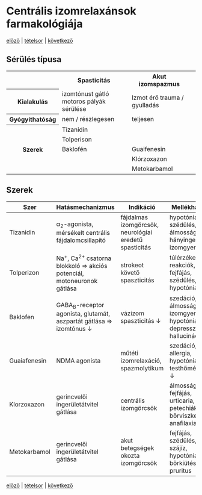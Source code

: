 # Centrális izomrelaxánsok farmakológiája

[előző](link) | [tételsor](0.%20Tételsor.md) | [következő](link)

## Sérülés típusa

<table>
  <th/>
  <th>Spasticitás</th>
  <th>Akut izomspazmus</th>
  <tr>
    <th>Kialakulás</th>
    <td>izomtónust gátló motoros pályák sérülése</td>
    <td>Izmot érő trauma / gyulladás</td>
  </tr>
  <tr>
    <th>Gyógyíthatóság</th>
    <td>nem / részlegesen</td>
    <td>teljesen</td>
  </tr>
  <tr>
    <th rowspan=5>Szerek</th>
    <td colspan=2>Tizanidin<td>
  </tr>
  <tr><td colspan=2>Tolperison<td></tr>
  <tr>
    <td>Baklofén</td>
    <td>Guaifenesin</td>
  </tr>
  <tr><td/><td>Klórzoxazon</td></tr>
  <tr><td/><td>Metokarbamol</td></tr>
</table>

## Szerek

Szer | Hatásmechanizmus | Indikáció | Mellékhatások
--- | --- | --- | ---
Tizanidin | α<sub>2</sub>-agonista, mérsékelt centrális fájdalomcsillapító | fájdalmas izomgörcsök, neurológiai eredetű spasticitás | hypotónia, szédülés, álmosság, hányinger, izomgyengeség
Tolperizon | Na<sup>+</sup>, Ca<sup>2+</sup> csatorna blokkoló ⇒ akciós potenciál, motoneuronok gátlása | strokeot követő spaszticitás | túlérzékenységi reakciók, fejfájás, szédülés, hypotónia
Baklofen | GABA<sub>B</sub>-receptor agonista, glutamát, aszpartát gátlása ⇒ izomtónus ↓ | vázizom spaszticitás ↓ | szedáció, álmosság, izomgyengeség, hypotónia, depresszió, hallucináció
Guaiafenesin | NDMA agonista | műtéti izomrelaxáció, spazmolytikum | szedáció, allergia, hypotónia, testhőmérséklet ↓
Klorzoxazon | gerincvelői ingerületátvitel gátlása | centrális izomgörcsök | álmosság, fejfájás, urticaria, petechiák, bőrviszketés, anafilaxia
Metokarbamol | gerincvelői ingerületátvitel gátlása | akut betegségek okozta izomgörcsök | fejfájás, szédülés, fémes szájíz, hypotónia, bőrkiütés, pruritus

[előző](link) | [tételsor](0.%20Tételsor.md) | [következő](link)
